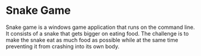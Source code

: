 # Snake Game
Snake game is a windows game application that runs on the command line. It consists of a snake that gets bigger on eating food. The challenge is to make the snake eat as much food as possible while at the same time preventing it from crashing into its own body.
